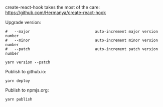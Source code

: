 create-react-hook takes the most of the care: https://github.com/Hermanya/create-react-hook

Upgrade version:

```
#   --major                             auto-increment major version number
#   --minor                             auto-increment minor version number
#   --patch                             auto-increment patch version number

yarn version --patch
```

Publish to github.io:
```
yarn deploy
```

Publish to npmjs.org:
```
yarn publish
```
